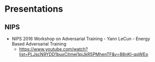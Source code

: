 # Presentations

## NIPS
* NIPS 2016 Workshop on Adversarial Training - Yann LeCun - Energy Based Adversarial Training
  * https://www.youtube.com/watch?list=PLJscN9YDD1buxCitmej1pjJkR5PMhenTF&v=88nKI-qqWEo
